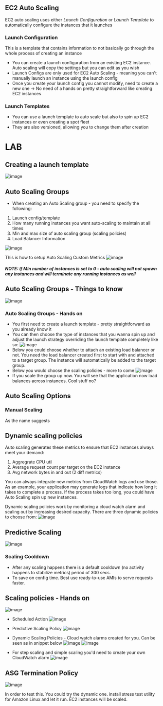 ## EC2 Auto Scaling
EC2 auto scaling uses either *Launch Configuration* or *Launch Template* to automatically configure the instances that it launches

### Launch Configuration
This is a template that contains information to not basically go through the whole process of creating an instance
- You can create a launch configuration from an existing EC2 instance. Auto scaling will copy the settings but you can edit as you wish
- Launch Configs are only used for EC2 Auto Scaling - meaning you can't manually launch an instance using the launch config
- Once you create your launch config you cannot modify, need to create a new one
-> No need of a hands on pretty straightforward like creating EC2 instances

### Launch Templates
- You can use a launch template to auto scale but also to spin up EC2 instances or even creating a spot fleet
- They are also versioned, allowing you to change them after creation
# LAB
## Creating a launch template
![image](https://user-images.githubusercontent.com/43883264/160720067-efb3cc87-cbb6-4c44-839c-7c334fed54ee.png)

## Auto Scaling Groups

- When creating an Auto Scaling group - you need to specify the following:
1. Launch config/template
2. How many running instances you want auto-scaling to maintain at all times
3. Min and max size of auto scaling group (scaling policies)
4. Load Balancer Information

![image](https://user-images.githubusercontent.com/43883264/164123945-7363eb64-bd90-4343-8a26-faacabbcda4c.png)

This is how to setup Auto Scaling Custom Metrics
![image](https://user-images.githubusercontent.com/43883264/164124045-0d9e8da3-e79d-4305-b6e3-242ada21413d.png)
##### NOTE: If Min number of instances is set to 0 - auto scaling will not spawn any instances and will terminate any running instances as well

## Auto Scaling Groups - Things to know
![image](https://user-images.githubusercontent.com/43883264/164124760-2d03a7da-0259-4708-bc94-3040e40266cc.png)

### Auto Scaling Groups - Hands on
- You first need to create a launch template - pretty straightforward as you already know it
- You can then choose the type of instances that you wanna spin up and adjust the launch strategy overriding the launch template completely like so:
![image](https://user-images.githubusercontent.com/43883264/164196348-7965fbf6-919f-4612-9a08-bc35d40f7703.png)
- Below you could choose whether to attach an existing load balancer or not. You need the load balancer created first to start with and attached to a target group. The instance will automatically be added to the target group.
- Below you would choose the scaling policies - more to come
![image](https://user-images.githubusercontent.com/43883264/164200593-d1807afb-bacd-437a-8fee-6a50717737b7.png)
- If you scale the group up now. You will see that the application now load balances across instances. Cool stuff no?

## Auto Scaling Options
### Manual Scaling
As the name suggests
## Dynamic scaling policies
Auto scaling generates these metrics to ensure that EC2 instances always meet your demand:
1. Aggregrate CPU util
2. Average request count per target on the EC2 instance
3. Avg network bytes in and out (2 diff metrics)

You can always integrate new metrics from CloudWatch logs and use those. As an example, your application may generate logs that indicate how long it takes to complete a process. If the process takes too long, you could have Auto Scaling spin up new instances.

Dynamic scaling policies work by monitoring a cloud watch alarm and scaling out by increasing desired capacity. There are three dynamic policies to choose from:
![image](https://user-images.githubusercontent.com/43883264/164202701-688d59ae-7042-4d84-b7f7-60273a7782c1.png)

## Predictive Scaling
![image](https://user-images.githubusercontent.com/43883264/164203113-86772a47-ecfd-47f5-8895-403b6c1b0744.png)

### Scaling Cooldown
- After any scaling happens there is a default cooldown (no activity happens to stabilize metrics) period of 300 secs. 
- To save on config time. Best use ready-to-use AMIs to serve requests faster.

## Scaling policies - Hands on
![image](https://user-images.githubusercontent.com/43883264/164204093-ee181a2d-d075-4a6f-bcc6-8f8335c7a582.png)
- Scheduled Action
![image](https://user-images.githubusercontent.com/43883264/164204268-2527ad2f-e0de-47b4-aa7e-63bb95888bf6.png)
- Predictive Scaling Policy
![image](https://user-images.githubusercontent.com/43883264/164204478-000054cd-6dcf-430e-9f7e-d0cfe596620a.png)
- Dynamic Scaling Policies - Cloud watch alarms created for you. Can be seen as in snippet below
![image](https://user-images.githubusercontent.com/43883264/164205256-41ddbeac-550f-4692-ac91-9b3c7f516bfc.png)
![image](https://user-images.githubusercontent.com/43883264/164205688-815007f7-f736-48c0-870b-2222ab4b44f0.png)

- For step scaling and simple scaling you'd need to create your own CloudWatch alarm
![image](https://user-images.githubusercontent.com/43883264/164205418-cf809e63-44a8-401b-8419-2631b3f8a40f.png)
## ASG Termination Policy
![image](https://user-images.githubusercontent.com/43883264/164206403-95584d72-4e04-4652-8903-0f36628d1a1b.png)

In order to test this. You could try the dynamic one. install stress test utility for Amazon Linux and let it run. EC2 instances will be scaled.



